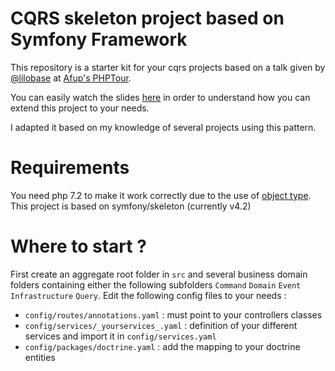 # CQRS skeleton project based on Symfony Framework
This repository is a starter kit for your cqrs projects based on a talk given by [@lilobase](https://twitter.com/Lilobase) at [Afup's PHPTour](https://afup.org/talks/2628-cqrs-fonctionnel-event-sourcing-domain-driven-design).

You can easily watch the slides [here](https://speakerdeck.com/lilobase/ddd-and-cqrs-php-tour-2018) in order to understand how you can extend this project to your needs.

I adapted it based on my knowledge of several projects using this pattern.

# Requirements
You need php 7.2 to make it work correctly due to the use of [object type](http://php.net/manual/en/language.types.object.php).
This project is based on symfony/skeleton (currently v4.2)

# Where to start ?
First create an aggregate root folder in `src` and several business domain folders containing either the following subfolders `Command` `Domain` `Event` `Infrastructure` `Query`.
Edit the following config files to your needs : 
* `config/routes/annotations.yaml` : must point to your controllers classes
* `config/services/_yourservices_.yaml` : definition of your different services and import it in `config/services.yaml`
* `config/packages/doctrine.yaml` : add the mapping to your doctrine entities